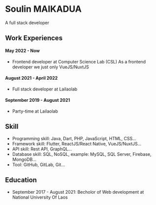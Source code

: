 # Soulin MAIKADUA
A full stack developer


## Work Experiences

#### May 2022 - Now
- Frontend developer at Computer Science Lab (CSL)
  As a frontend developer we just only VueJS/NuxtJS
#### August 2021 - April 2022
- Full stack developer at Lailaolab
#### September 2019 - August 2021
- Party-time at Lailaolab

## Skill
- Programming skill: Java, Dart, PHP, JavaScript, HTML, CSS...
- Framework skill: Flutter, ReactJS/React Native, VueJS/NuxtJS...
- API skill: Rest API, GraphQL...
- Database skill: SQL, NoSQL, example: MySQL, SQL Server, Firebase, MongoDB...
- Tool: GitHub, GitLab, Git...

## Education
- September 2017 - August 2021: Becholor of Web development at National University Of Laos
